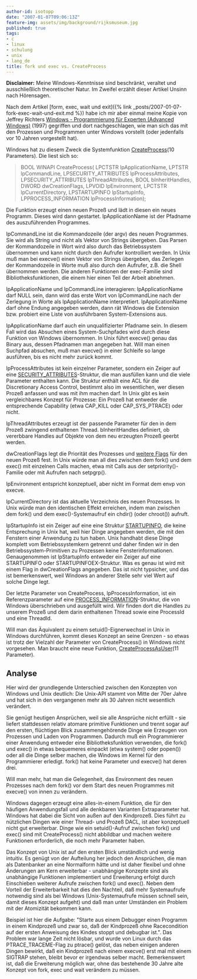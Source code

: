 ```yaml
---
author-id: isotopp
date: "2007-01-07T09:06:13Z"
feature-img: assets/img/background/rijksmuseum.jpg
published: true
tags:
- c
- linux
- schulung
- unix
- lang_de
title: fork und exec vs. CreateProcess
---
```

**Disclaimer:** Meine Windows-Kenntnisse sind beschränkt, veraltet und ausschließlich theoretischer Natur. Im Zweifel erzählt dieser Artikel Unsinn nach Hörensagen.

Nach dem Artikel [form, exec, wait und exit]({% link _posts/2007-01-07-fork-exec-wait-und-exit.md %}) habe ich mir aber einmal meine Kopie von Jeffrey Richters [Windows - Programmierung für Experten (Advanced Windows)](http://www.amazon.de/Microsoft-Windows-Programmierung-fuer-Experten/dp/3860633899/) (1997) gegriffen und dort nachgeschlagen, wie man sich das mit den Prozessen und Programmen unter Windows vorstellt (oder jedenfalls vor 10 Jahren vorgestellt hat).

Windows hat zu diesem Zweck die Systemfunktion [CreateProcess](http://msdn.microsoft.com/library/default.asp?url=/library/en-us/dllproc/base/createprocess.asp)(10 Parameters). Die liest sich so:

> BOOL WINAPI CreateProcess(  LPCTSTR lpApplicationName,  LPTSTR lpCommandLine,  LPSECURITY_ATTRIBUTES lpProcessAttributes,  LPSECURITY_ATTRIBUTES lpThreadAttributes,  BOOL bInheritHandles,  DWORD dwCreationFlags,  LPVOID lpEnvironment,  LPCTSTR lpCurrentDirectory,  LPSTARTUPINFO lpStartupInfo,  LPPROCESS_INFORMATION lpProcessInformation);

Die Funktion erzeugt einen neuen Prozeß und lädt in diesen ein neues Programm. Dieses wird dann gestartet. lpApplicationName ist der Pfadname des auszuführenden Programmes. 

lpCommandLine ist die Kommandozeile (der argv) des neuen Programmes. Sie wird als String und nicht als Vektor von Strings übergeben. Das Parsen der Kommandozeile in Wort wird also durch das Betriebssystem übernommen und kann nicht durch den Aufrufer kontrolliert werden. In Unix muß man bei execve() einen Vektor von Strings übergeben, das Zerlegen der Kommandozeile in Worte muß also durch den Aufrufer, z.B. die Shell übernommen werden. Die anderen Funktionen der exec-Familie sind Bibliotheksfunktionen, die einem hier einen Teil der Arbeit abnehmen.

lpApplicationName und lpCommandLine interagieren: lpApplicationName darf NULL sein, dann wird das erste Wort von lpCommandLine nach der Zerlegung in Worte als lpApplicationName interpretiert. lpApplicationName darf ohne Endung angegeben werden, dann rät Windows die Extension bzw. probiert eine Liste von ausführbaren System-Extensions aus.

lpApplicationName darf auch ein unqualifizierter Pfadname sein. In diesem Fall wird das Absuchen eines System-Suchpfades wird durch diese Funktion von Windows übernommen. In Unix führt execve() genau das Binary aus, dessen Pfadnamen man angegeben hat. Will man einen Suchpfad absuchen, muß man execve() in einer Schleife so lange ausführen, bis es nicht mehr zurück kommt.

lpProcessAttributes ist kein einzelner Parameter, sondern ein Zeiger auf eine [SECURITY_ATTRIBUTES](http://msdn2.microsoft.com/en-us/library/aa379560.aspx)-Struktur, die man ausfüllen kann und die viele Parameter enthalten kann. Die Struktur enthält eine ACL für die Discretionary Access Control, bestimmt also im wesentlichen, wer diesen Prozeß anfassen und was mit ihm machen darf. In Unix gibt es kein vergleichbares Konzept für Prozesse: Ein Prozeß hat entweder die entsprechende Capability (etwa CAP_KILL oder CAP_SYS_PTRACE) oder nicht. 

lpThreadAttributes erzeugt ist der passende Parameter für den in dem Prozeß zwingend enthaltenen Thread. bInheritHandles definiert, ob vererbbare Handles auf Objekte von dem neu erzeugten Prozeß geerbt werden.

dwCreationFlags legt die Priorität des Prozesses und [weitere Flags](http://msdn2.microsoft.com/en-us/library/ms684863.aspx) für den neuen Prozeß fest. In Unix würde man all dies zwischen dem fork() und dem exec() mit einzelnen Calls machen, etwa mit Calls aus der setpriority()-Familie oder mit Aufrufen nach setpgrp().

lpEnvironment entspricht konzeptuell, aber nicht im Format dem envp von execve.

lpCurrentDirectory ist das aktuelle Verzeichnis des neuen Prozesses. In Unix würde man den identischen Effekt erreichen, indem man zwischen dem fork() und dem exec()-Systemaufruf ein chdir() (oder chroot()) aufruft.

lpStartupInfo ist ein Zeiger auf eine eine Struktur [STARTUPINFO](http://msdn2.microsoft.com/en-us/library/ms686331.aspx), die keine Entsprechung in Unix hat, weil hier Dinge angegeben werden, die mit den Fenstern einer Anwendung zu tun haben. Unix handhabt diese Dinge komplett vom Betriebssystemkern getrennt und daher finden wir in den Betriebssystem-Primitiven zu Prozessen keine Fensterinformationen. Genaugenommen ist lpStartupInfo entweder ein Zeiger auf eine STARTUPINFO oder STARTUPINFOEX-Struktur. Was es genau ist wird mit einem Flag in dwCreationFlags angegeben. Das ist nicht typsicher, und das ist bemerkenswert, weil Windows an anderer Stelle sehr viel Wert auf solche Dinge legt.

Der letzte Parameter von CreateProcess, lpProcessInformation, ist ein Referenzparameter auf eine [PROCESS_INFORMATION](http://msdn2.microsoft.com/en-us/library/ms684873.aspx)-Struktur, die von Windows überschrieben und ausgefüllt wird. Wir finden dort die Handles zu unserem Prozeß und dem darin enthaltenen Thread sowie eine ProcessId und eine ThreadId.

Will man das Äquivalent zu einem setuid()-Eignerwechsel in Unix in Windows durchführen, kommt dieses Konzept an seine Grenzen - so etwas ist trotz der Vielzahl der Parameter von CreateProcess() in Windows nicht vorgesehen. Man braucht eine neue Funktion, [CreateProcessAsUser](http://msdn2.microsoft.com/en-us/library/ms682429.aspx)(11 Parameter).

## Analyse

Hier wird der grundlegende Unterschied zwischen den Konzepten von Windows und Unix deutlich: Die Unix-API stammt von Mitte der 70er Jahre und hat sich in den vergangenen mehr als 30 Jahren nicht wesentlich verändert. 

Sie genügt heutigen Ansprüchen, weil sie alle Ansprüche nicht erfüllt - sie liefert stattdessen relativ atomare primitive Funktionen und trennt sogar auf den ersten, flüchtigen Blick zusammengehörende Dinge wie Erzeugen von Prozessen und Laden von Programmen. Dadurch muß ein Programmierer einer Anwendung entweder eine Bibliotheksfunktion verwenden, die fork() und exec() in etwas bequemeres einpackt (etwa system() oder popen()) oder all die Dinge selber machen, die Windows im Kernel für den Programmierer erledigt. fork() hat keine Parameter und execve() hat deren drei. 

Will man mehr, hat man die Gelegenheit, das Environment des neuen Prozesses nach dem fork() vor dem Start des neuen Programmes mit execve() von innen zu verändern.

Windows dagegen erzeugt eine alles-in-einem Funktion, die für den häufigen Anwendungsfall und alle denkbaren Varianten Extraparameter hat. Windows hat dabei die Sicht von außen auf den Kindprozeß. Dies führt zu nützlichen Dingen wie einer Thread- und Prozeß DACL, ist aber konzeptuell nicht gut erweiterbar. Dinge wie ein setuid()-Aufruf zwischen fork() und exec() sind mit CreateProcess() nicht abbildbar und machen weitere Funktionen erforderlich, die noch mehr Parameter haben.

Das Konzept von Unix ist auf den ersten Blick umständlich und wenig intuitiv. Es genügt von der Aufteilung her jedoch den Ansprüchen, die man als Datenbanker an eine Normalform hätte und ist daher flexibel und ohne Änderungen am Kern erweiterbar - unabhängige Konzepte sind als unabhängige Funktionen implementiert und Erweiterung erfolgt durch Einschieben weiterer Aufrufe zwischen fork() und exec(). Neben dem Vorteil der Erweiterbarkeit hat dies den Nachteil, daß mehr Systemaufrufe notwendig sind als bei Windows (Unix-Systemaufrufe müssen schnell sein, damit dieses Konzept aufgeht) und daß man unter Umständen ein Problem mit der Atomizität bekommen kann. 

Beispiel ist hier die Aufgabe: "Starte aus einem Debugger einen Programm in einem Kindprozeß und zwar so, daß der Kindprozeß ohne Racecondition auf der ersten Anweisung des Kindes stoppt und debugbar ist.". Das Problem war lange Zeit nicht lösbar, und wurde von Linux durch das PTRACE_TRACEME-Flag zu ptrace() gelöst, das neben einigen anderen Dingen bewirkt, daß ein Kindprozeß nach einem execve() erst mal mit einem SIGTRAP stehen, bleibt bevor er irgendwas selber macht. Bemerkenswert ist, daß die Erweiterung möglich war, ohne das bestehende 30 Jahre alte Konzept von fork, exec und wait verändern zu müssen.